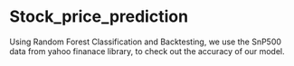 # Stock_price_prediction

Using Random Forest Classification and Backtesting, we use the SnP500 data from yahoo finanace library, to check out the accuracy of our model.
